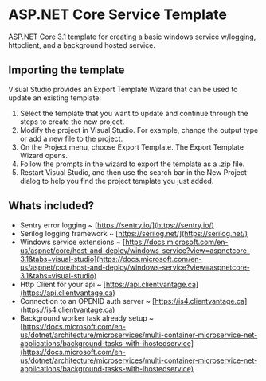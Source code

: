 # ASP.NET Core Service Template

ASP.NET Core 3.1 template for creating a basic windows service w/logging, httpclient, and a background hosted service.

## Importing the template

Visual Studio provides an Export Template Wizard that can be used to update an existing template:

1. Select the template that you want to update and continue through the steps to create the new project.
2. Modify the project in Visual Studio. For example, change the output type or add a new file to the project.
3. On the Project menu, choose Export Template.
   The Export Template Wizard opens.
4. Follow the prompts in the wizard to export the template as a .zip file.
5. Restart Visual Studio, and then use the search bar in the New Project dialog to help you find the project template you just added.

## Whats included?

* Sentry error logging ~ [https://sentry.io/](https://sentry.io/)
* Serilog logging framework ~ [https://serilog.net/](https://serilog.net/)
* Windows service extensions ~ [https://docs.microsoft.com/en-us/aspnet/core/host-and-deploy/windows-service?view=aspnetcore-3.1&tabs=visual-studio](https://docs.microsoft.com/en-us/aspnet/core/host-and-deploy/windows-service?view=aspnetcore-3.1&tabs=visual-studio)
* Http Client for your api ~ [https://api.clientvantage.ca](https://api.clientvantage.ca)
* Connection to an OPENID auth server ~ [https://is4.clientvantage.ca](https://is4.clientvantage.ca)
* Background worker task already setup ~ [https://docs.microsoft.com/en-us/dotnet/architecture/microservices/multi-container-microservice-net-applications/background-tasks-with-ihostedservice](https://docs.microsoft.com/en-us/dotnet/architecture/microservices/multi-container-microservice-net-applications/background-tasks-with-ihostedservice)
